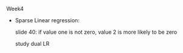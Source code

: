 Week4

- Sparse Linear regression: 

    slide 40: if value one is not zero, value 2 is more likely to be zero

    study dual LR

    